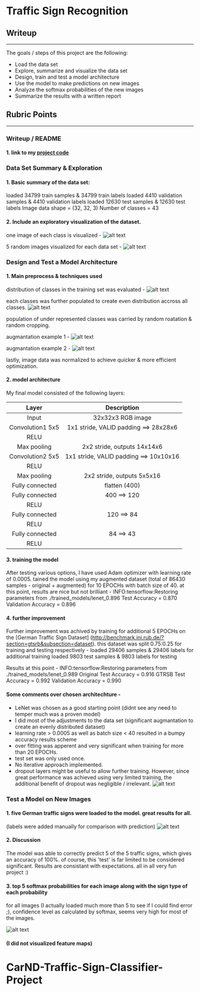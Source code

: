 # **Traffic Sign Recognition** 

## Writeup

---

The goals / steps of this project are the following:
* Load the data set
* Explore, summarize and visualize the data set
* Design, train and test a model architecture
* Use the model to make predictions on new images
* Analyze the softmax probabilities of the new images
* Summarize the results with a written report


[//]: # (Image References)

[image1]: ./figures/all_classes.png "one image of each class"
[image2]: ./figures/all_datasets.png "five images of each dataset"
[image3]: ./figures/augmentation1.png "augmantation example1"
[image4]: ./figures/augmentation2.png "augmantation example2"
[image5]: ./figures/train_set_class_distribution.png "training set distribution"
[image6]: ./figures/augmented_set_class_distribution.png "augmented set distribution"
[image7]: ./figures/top_5_predictions.png "top 5 predictions bar chart"
[image8]: ./figures/final_test.png "final test on 5 unseen images"
[image9]: ./figures/classification_report.png "classification report"
[image10]: ./figures/LeNet.png "Le-Net Architechture"

## Rubric Points 

---
### Writeup / README

#### 1. link to my [project code](https://github.com/Avi-avidan/CarND-Traffic-Sign-Classifier-Project/blob/master/Traffic_Sign_Classifier_20171022.ipynb)

### Data Set Summary & Exploration

#### 1. Basic summary of the data set:

loaded 34799 train samples & 34799 train labels
loaded 4410 validation samples & 4410 validation labels
loaded 12630 test samples & 12630 test labels
Image data shape = (32, 32, 3)
Number of classes = 43

#### 2. Include an exploratory visualization of the dataset.

one image of each class is visualized -
![alt text][image1]

5 random images visualized for each data set -
![alt text][image2]


### Design and Test a Model Architecture

#### 1. Main preprocess & techniques used

distribution of classes in the training set was evaluated -
![alt text][image5]

each classes was further populated to create even distribution accross all classes.
![alt text][image6]

population of under represented classes was carried by random roatation & random cropping.

augmantation example 1 -
![alt text][image3]

augmantation example 2 -
![alt text][image4]

lastly, image data was normalized to achieve quicker & more efficient optimization.


#### 2. model architecture

My final model consisted of the following layers:

| Layer         		|     Description	        					| 
|:---------------------:|:---------------------------------------------:| 
| Input         		| 32x32x3 RGB image   							| 
| Convolution1 5x5     	| 1x1 stride, VALID padding ==> 28x28x6         |
| RELU					|												|
| Max pooling	      	| 2x2 stride,  outputs 14x14x6                  |
| Convolution2 5x5	    | 1x1 stride, VALID padding ==> 10x10x16        |
| RELU					|												|
| Max pooling	      	| 2x2 stride,  outputs 5x5x16                   |
| Fully connected		| flatten (400)        							|
| Fully connected		| 400 ==> 120        							|
| RELU					|												|
| Fully connected		| 120 ==> 84        							|
| RELU					|												|
| Fully connected		| 84 ==> 43        								|
| RELU					|												|



#### 3. training the model

After testing various options, I have used Adam optimizer with learning rate of 0.0005.
tained the model using my augmented dataset (total of 86430 samples - original + augmented) for 10 EPOCHs with batch size of 40.
at this point, results are nice but not brilliant - 
INFO:tensorflow:Restoring parameters from ./trained_models/lenet_0.896
Test Accuracy = 0.870
Validation Accuracy = 0.896

#### 4. further improvement

Further improvement was achived by training for additional 5 EPOCHs on the [German Traffic Sign Dataset] (http://benchmark.ini.rub.de/?section=gtsrb&subsection=dataset).
this dataset was split 0.75:0.25 for training and testing respectively -
loaded 29406 samples & 29406 labels for additional training
loaded 9803 test samples & 9803 labels for testing

Results at this point -
INFO:tensorflow:Restoring parameters from ./trained_models/lenet_0.989
Original Test Accuracy = 0.916
GTRSB Test Accuracy = 0.992
Validation Accuracy = 0.990

#### Some comments over chosen architechture - 
* LeNet was chosen as a good starting point (didnt see any need to temper much was a proven model)
* I did most of the adjustments to the data set (significant augmantation to create an evenly distributed dataset)
* learning rate > 0.0005 as well as batch size < 40 resulted in a bumpy accuracy results scheme
* over fitting was apperent and very significant when training for more than 20 EPOCHs.
* test set was only used once. 
* No iterative approach implemented.
* dropout layers might be useful to allow further training. However, since great performance was achieved using very limited training, the additional benefit of dropout was negligible / irrelevant.
![alt text][image10]


### Test a Model on New Images

#### 1. five German traffic signs were loaded to the model. great results for all. 
(labels were added manually for comparison with prediction)
![alt text][image8]

#### 2. Discussion 

The model was able to correctly predict 5 of the 5 traffic signs, which gives an accuracy of 100%. of course, this 'test' is far limited to be considered significant. Results are consistant with expectations. all in all very fun project :)

#### 3. top 5 softmax probabilities for each image along with the sign type of each probability

for all images (I actually loaded much more than 5 to see if I could find error ;), confidence level as calculated by softmax, seems very high for most of the images.

![alt text][image9]



#### (I did not visualized feature maps)


# CarND-Traffic-Sign-Classifier-Project
